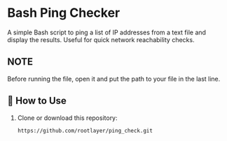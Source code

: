 # Bash Ping Checker

A simple Bash script to ping a list of IP addresses from a text file and display the results. Useful for quick network reachability checks.

## NOTE
   Before running the file, open it and put the path to your file in the last line.
   
## 🔧 How to Use

1. Clone or download this repository:
   ```bash
   https://github.com/rootlayer/ping_check.git


